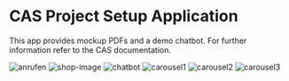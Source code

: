 # CAS Project Setup Application

This app provides mockup PDFs and a demo chatbot. For further information refer to the CAS documentation.

![anrufen](https://github.com/kllokfjo/fork/blob/main/templates/anrufen1.png?raw=true)
![shop-image](https://github.com/kllokfjo/fork/blob/main/templates/email.jpg?raw=true)
![chatbot](https://github.com/kllokfjo/fork/blob/main/templates/Bildschirmfoto%202024-04-13%20um%2000.27.52.png?raw=true)
![carousel1]()
![carousel2]()
![carousel3]()
